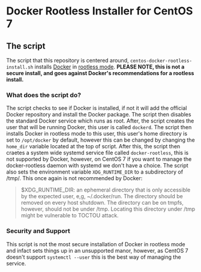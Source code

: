 # Docker Rootless Installer for CentOS 7 

## The script

The script that this repository is centered around, `centos-docker-rootless-install.sh` installs [Docker](https://www.docker.com/) in [rootless mode](https://docs.docker.com/engine/security/rootless/).  **PLEASE NOTE, this is not a secure install, and goes against Docker's recommendations for a rootless install.**

### What does the script do?

The script checks to see if Docker is installed, if not it will add the official Docker repository and install the Docker package.  The script then disables the standard Docker service which runs as root.  After, the script creates the user that will be running Docker, this user is called `dockerd`.  The script then installs Docker in rootless mode to this user, this user's home directory is set to `/opt/docker` by default, however this can be changed by changing the `home_dir` variable located at the top of script.  After this, the script then craetes a system wide systemd service file called `docker-rootless`, this is not supported by Docker, however, on CentOS 7 if you want to manage the docker-rootless daemon with systemd we don't have a choice.  The script also sets the environment variable `XDG_RUNTIME_DIR` to a subdirectory of /tmp/.  This once again is not recommended by Docker:

> $XDG_RUNTIME_DIR: an ephemeral directory that is only accessible by the expected user, e,g, ~/.docker/run. The directory should be removed on every host shutdown. The directory can be on tmpfs, however, should not be under /tmp. Locating this directory under /tmp might be vulnerable to TOCTOU attack.

### Security and Support

This script is not the most secure installation of Docker in rootless mode and infact sets things up in an unsupported manor, however, as CentOS 7 doesn't support `systemctl --user` this is the best way of managing the service.
